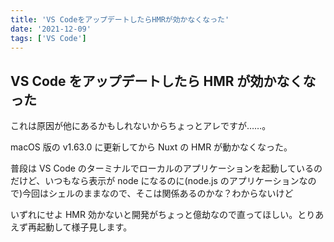 ```yaml
---
title: 'VS CodeをアップデートしたらHMRが効かなくなった'
date: '2021-12-09'
tags: ['VS Code']
---
```


## VS Code をアップデートしたら HMR が効かなくなった

これは原因が他にあるかもしれないからちょっとアレですが……。

macOS 版の v1.63.0 に更新してから Nuxt の HMR が動かなくなった。

普段は VS Code のターミナルでローカルのアプリケーションを起動しているのだけど、いつもなら表示が node になるのに(node.js のアプリケーションなので)今回はシェルのままなので、そこは関係あるのかな？わからないけど

いずれにせよ HMR 効かないと開発がちょっと億劫なので直ってほしい。とりあえず再起動して様子見します。
